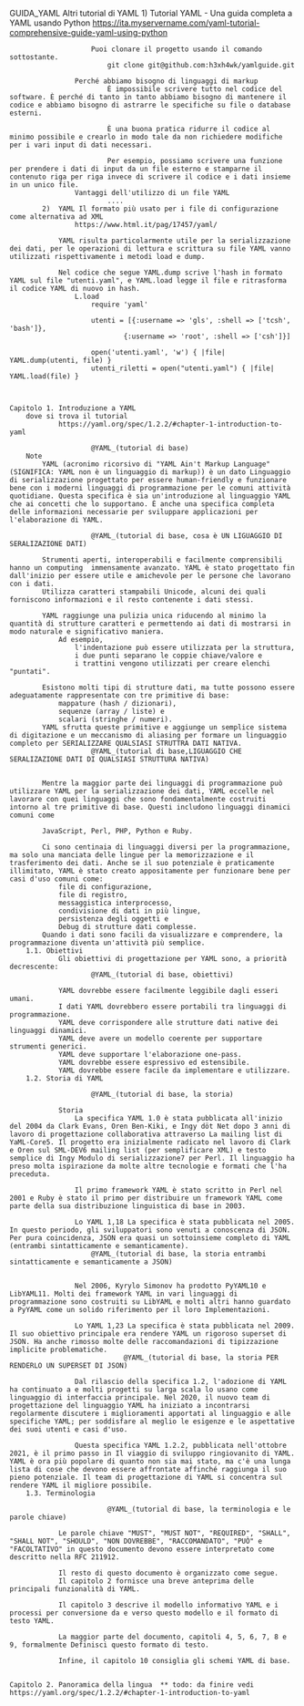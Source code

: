 GUIDA_YAML
	Altri tutorial di YAML
			1)  Tutorial YAML - Una guida completa a YAML usando Python
					https://ita.myservername.com/yaml-tutorial-comprehensive-guide-yaml-using-python

						Puoi clonare il progetto usando il comando sottostante.
							git clone git@github.com:h3xh4wk/yamlguide.git

					Perché abbiamo bisogno di linguaggi di markup
							È impossibile scrivere tutto nel codice del software. È perché di tanto in tanto abbiamo bisogno di mantenere il codice e abbiamo bisogno di astrarre le specifiche su file o database esterni.

							È una buona pratica ridurre il codice al minimo possibile e crearlo in modo tale da non richiedere modifiche per i vari input di dati necessari.

							Per esempio, possiamo scrivere una funzione per prendere i dati di input da un file esterno e stamparne il contenuto riga per riga invece di scrivere il codice e i dati insieme in un unico file.
					Vantaggi dell'utilizzo di un file YAML
							....
			2)  YAML Il formato più usato per i file di configurazione come alternativa ad XML
					https://www.html.it/pag/17457/yaml/

				YAML risulta particolarmente utile per la serializzazione dei dati, per le operazioni di lettura e scrittura su file YAML vanno utilizzati rispettivamente i metodi load e dump.

				Nel codice che segue YAML.dump scrive l'hash in formato YAML sul file "utenti.yaml", e YAML.load legge il file e ritrasforma il codice YAML di nuovo in hash.
					L.load
						require 'yaml'
						
						utenti = [{:username => 'gls', :shell => ['tcsh', 'bash']},
					          	{:username => 'root', :shell => ['csh']}]
						
						open('utenti.yaml', 'w') { |file| YAML.dump(utenti, file) }
						utenti_riletti = open("utenti.yaml") { |file| YAML.load(file) } 



	Capitolo 1. Introduzione a YAML
		dove si trova il tutorial
				https://yaml.org/spec/1.2.2/#chapter-1-introduction-to-yaml

						@YAML_(tutorial di base)
		Note
			YAML (acronimo ricorsivo di "YAML Ain't Markup Language"  (SIGNIFICA: YAML non è un linguaggio di markup)) è un dato Linguaggio di serializzazione progettato per essere human-friendly e funzionare bene con i moderni linguaggi di programmazione per le comuni attività quotidiane. Questa specifica è sia un'introduzione al linguaggio YAML che ai concetti che lo supportano. È anche una specifica completa delle informazioni necessarie per sviluppare applicazioni per l'elaborazione di YAML.

						@YAML_(tutorial di base, cosa è UN LIGUAGGIO DI SERALIZAZIONE DATI)

			Strumenti aperti, interoperabili e facilmente comprensibili hanno un computing  immensamente avanzato. YAML è stato progettato fin dall'inizio per essere utile e amichevole per le persone che lavorano con i dati. 
			Utilizza caratteri stampabili Unicode, alcuni dei quali forniscono informazioni e il resto contenente i dati stessi. 

			YAML raggiunge una pulizia unica riducendo al minimo la quantità di strutture caratteri e permettendo ai dati di mostrarsi in modo naturale e significativo maniera. 
				Ad esempio, 
					l'indentazione può essere utilizzata per la struttura, 
					i due punti separano le coppie chiave/valore e 
					i trattini vengono utilizzati per creare elenchi "puntati".

			Esistono molti tipi di strutture dati, ma tutte possono essere adeguatamente rappresentate con tre primitive di base: 
				mappature (hash / dizionari), 
				sequenze (array / liste) e 
				scalari (stringhe / numeri). 
			YAML sfrutta queste primitive e aggiunge un semplice sistema di digitazione e un meccanismo di aliasing per formare un linguaggio completo per SERIALIZZARE QUALSIASI STRUTTRA DATI NATIVA. 
						@YAML_(tutorial di base,LIGUAGGIO CHE SERALIZAZIONE DATI DI QUALSIASI STRUTTURA NATIVA)


			Mentre la maggior parte dei linguaggi di programmazione può utilizzare YAML per la serializzazione dei dati, YAML eccelle nel lavorare con quei linguaggi che sono fondamentalmente costruiti intorno al tre primitive di base. Questi includono linguaggi dinamici comuni come 

			JavaScript, Perl, PHP, Python e Ruby.

			Ci sono centinaia di linguaggi diversi per la programmazione, ma solo una manciata delle lingue per la memorizzazione e il trasferimento dei dati. Anche se il suo potenziale è praticamente illimitato, YAML è stato creato appositamente per funzionare bene per casi d'uso comuni come: 
				file di configurazione, 
				file di registro, 
				messaggistica interprocesso, 
				condivisione di dati in più lingue, 
				persistenza degli oggetti e 
				Debug di strutture dati complesse. 
			Quando i dati sono facili da visualizzare e comprendere, la programmazione diventa un'attività più semplice.
		1.1. Obiettivi
				Gli obiettivi di progettazione per YAML sono, a priorità decrescente:
						@YAML_(tutorial di base, obiettivi)

				YAML dovrebbe essere facilmente leggibile dagli esseri umani.
				I dati YAML dovrebbero essere portabili tra linguaggi di programmazione.
				YAML deve corrispondere alle strutture dati native dei linguaggi dinamici.
				YAML deve avere un modello coerente per supportare strumenti generici.
				YAML deve supportare l'elaborazione one-pass.
				YAML dovrebbe essere espressivo ed estensibile.
				YAML dovrebbe essere facile da implementare e utilizzare.
		1.2. Storia di YAML

						@YAML_(tutorial di base, la storia)

				Storia
					La specifica YAML 1.0 è stata pubblicata all'inizio del 2004 da Clark Evans, Oren Ben-Kiki, e Ingy döt Net dopo 3 anni di lavoro di progettazione collaborativa attraverso La mailing list di YaML-Core5. Il progetto era inizialmente radicato nel lavoro di Clark e Oren sul SML-DEV6 mailing list (per semplificare XML) e testo semplice di Ingy Modulo di serializzazione7 per Perl. Il linguaggio ha preso molta ispirazione da molte altre tecnologie e formati che l'ha preceduta.
					
					Il primo framework YAML è stato scritto in Perl nel 2001 e Ruby è stato il primo per distribuire un framework YAML come parte della sua distribuzione linguistica di base in 2003.
					
					Lo YAML 1,18 La specifica è stata pubblicata nel 2005. In questo periodo, gli sviluppatori sono venuti a conoscenza di JSON. Per pura coincidenza, JSON era quasi un sottoinsieme completo di YAML (entrambi sintatticamente e semanticamente).
						@YAML_(tutorial di base, la storia entrambi sintatticamente e semanticamente a JSON)
					
					
					Nel 2006, Kyrylo Simonov ha prodotto PyYAML10 e LibYAML11. Molti dei framework YAML in vari linguaggi di programmazione sono costruiti su LibYAML e molti altri hanno guardato a PyYAML come un solido riferimento per il loro Implementazioni.
					
					Lo YAML 1,23 La specifica è stata pubblicata nel 2009. Il suo obiettivo principale era rendere YAML un rigoroso superset di JSON. Ha anche rimosso molte delle raccomandazioni di tipizzazione implicite problematiche.
								@YAML_(tutorial di base, la storia PER RENDERLO UN SUPERSET DI JSON)
					
					Dal rilascio della specifica 1.2, l'adozione di YAML ha continuato a e molti progetti su larga scala lo usano come linguaggio di interfaccia principale. Nel 2020, il nuovo team di progettazione del linguaggio YAML ha iniziato a incontrarsi regolarmente discutere i miglioramenti apportati al linguaggio e alle specifiche YAML; per soddisfare al meglio le esigenze e le aspettative dei suoi utenti e casi d'uso.
					
					Questa specifica YAML 1.2.2, pubblicata nell'ottobre 2021, è il primo passo in Il viaggio di sviluppo ringiovanito di YAML. YAML è ora più popolare di quanto non sia mai stato, ma c'è una lunga lista di cose che devono essere affrontate affinché raggiunga il suo pieno potenziale. Il team di progettazione di YAML si concentra sul rendere YAML il migliore possibile.
		1.3. Terminologia

							@YAML_(tutorial di base, la terminologia e le parole chiave)

				Le parole chiave "MUST", "MUST NOT", "REQUIRED", "SHALL", "SHALL NOT", "SHOULD", "NON DOVREBBE", "RACCOMANDATO", "PUÒ" e "FACOLTATIVO" in questo documento devono essere interpretato come descritto nella RFC 211912.

				Il resto di questo documento è organizzato come segue. 
				Il capitolo 2 fornisce una breve anteprima delle principali funzionalità di YAML. 

				Il capitolo 3 descrive il modello informativo YAML e i processi per conversione da e verso questo modello e il formato di testo YAML. 

				La maggior parte del documento, capitoli 4, 5, 6, 7, 8 e 9, formalmente Definisci questo formato di testo. 

				Infine, il capitolo 10 consiglia gli schemi YAML di base.


	Capitolo 2. Panoramica della lingua  ** todo: da finire vedi https://yaml.org/spec/1.2.2/#chapter-1-introduction-to-yaml